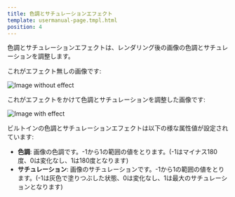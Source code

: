 ```yaml
---
title: 色調とサチュレーションエフェクト
template: usermanual-page.tmpl.html
position: 4
---
```


色調とサチュレーションエフェクトは、レンダリング後の画像の色調とサチュレーションを調整します。

これがエフェクト無しの画像です:

<img alt="Image without effect" src="/images/platform/posteffects/without_effects.png"></img>

これがエフェクトをかけて色調とサチュレーションを調整した画像です:

<img alt="Image with effect" src="/images/platform/posteffects/with_hue_saturation.png"></img>

ビルトインの色調とサチュレーションエフェクトは以下の様な属性値が設定されています:
* **色調**: 画像の色調です。-1から1の範囲の値をとります。(-1はマイナス180度、0は変化なし、1は180度となります)
* **サチュレーション**: 画像のサチュレーションです。-1から1の範囲の値をとります。(-1は灰色で塗りつぶした状態、0は変化なし、1は最大のサチュレーションとなります)

